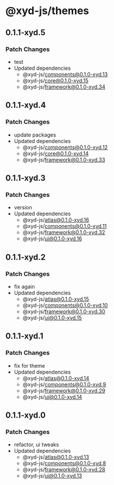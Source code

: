 # @xyd-js/themes

## 0.1.1-xyd.5

### Patch Changes

- test
- Updated dependencies
  - @xyd-js/components@0.1.0-xyd.13
  - @xyd-js/core@0.1.0-xyd.15
  - @xyd-js/framework@0.1.0-xyd.34

## 0.1.1-xyd.4

### Patch Changes

- update packages
- Updated dependencies
  - @xyd-js/components@0.1.0-xyd.12
  - @xyd-js/core@0.1.0-xyd.14
  - @xyd-js/framework@0.1.0-xyd.33

## 0.1.1-xyd.3

### Patch Changes

- version
- Updated dependencies
  - @xyd-js/atlas@0.1.0-xyd.16
  - @xyd-js/components@0.1.0-xyd.11
  - @xyd-js/framework@0.1.0-xyd.32
  - @xyd-js/ui@0.1.0-xyd.16

## 0.1.1-xyd.2

### Patch Changes

- fix again
- Updated dependencies
  - @xyd-js/atlas@0.1.0-xyd.15
  - @xyd-js/components@0.1.0-xyd.10
  - @xyd-js/framework@0.1.0-xyd.30
  - @xyd-js/ui@0.1.0-xyd.15

## 0.1.1-xyd.1

### Patch Changes

- fix for theme
- Updated dependencies
  - @xyd-js/atlas@0.1.0-xyd.14
  - @xyd-js/components@0.1.0-xyd.9
  - @xyd-js/framework@0.1.0-xyd.29
  - @xyd-js/ui@0.1.0-xyd.14

## 0.1.1-xyd.0

### Patch Changes

- refactor, ui tweaks
- Updated dependencies
  - @xyd-js/atlas@0.1.0-xyd.13
  - @xyd-js/components@0.1.0-xyd.8
  - @xyd-js/framework@0.1.0-xyd.28
  - @xyd-js/ui@0.1.0-xyd.13
